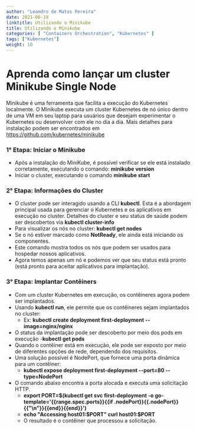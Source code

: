 ```yaml
---
author: "Leandro de Matos Pereira"
date: 2021-06-19
linktitle: Utilizando o Minikube
title: Utilizando o Minikube
categories: [ "Containers Orchestration", "Kubernetes" ]
tags: ["Kubernetes"]
weight: 10
---
```


# Aprenda como lançar um cluster Minikube Single Node
Minikube é uma ferramenta que facilita a execução do Kubernetes localmente. O Minikube executa um cluster Kubernetes de nó único dentro de uma VM em seu laptop para usuários que desejam experimentar o Kubernetes ou desenvolver com ele no dia a dia.
Mais detalhes para instalação podem ser encontrados em https://github.com/kubernetes/minikube

### 1° Etapa: Iniciar o Minikube
* Após a instalação do MiniKube, é possível verificar se ele está instalado corretamente, executando o comando: **minikube version**
* Iniciar o cluster, executando o comando **minikube start**

### 2° Etapa: Informações do Cluster
* O cluster pode ser interagido usando a CLI **kubectl**. Esta é a abordagem principal usada para gerenciar o Kubernetes e os aplicativos em execução no cluster. Detalhes do cluster e seu status de saúde podem ser descobertos via **kubectl cluster-info**
* Para visualizar os nós no cluster: **kubectl get nodes**
* Se o nó estiver marcado como **NotReady**, ele ainda está iniciando os componentes.
* Este comando mostra todos os nós que podem ser usados ​​para hospedar nossos aplicativos. 
* Agora temos apenas um nó e podemos ver que seu status está pronto (está pronto para aceitar aplicativos para implantação).

### 3° Etapa: Implantar Contêiners
* Com um cluster Kubernetes em execução, os contêineres agora podem ser implantados.
* Usando **kubectl run**, ele permite que os contêineres sejam implantados no cluster:
    - Ex: **kubectl create deployment first-deployment --image=nginx/nginx**
* O status da implantação pode ser descoberto por meio dos pods em execução -**kubectl get pods**
* Quando o contêiner está em execução, ele pode ser exposto por meio de diferentes opções de rede, dependendo dos requisitos. 
* Uma solução possível é NodePort, que fornece uma porta dinâmica para um contêiner:
    - **kubectl expose deployment first-deployment --port=80 --type=NodePort**
* O comando abaixo encontra a porta alocada e executa uma solicitação HTTP.
  - **export PORT=$(kubectl get svc first-deployment -o go-template='{{range.spec.ports}}{{if .nodePort}}{{.nodePort}}{{"\n"}}{{end}}{{end}}')**
  - **echo "Accessing host01:$PORT" curl host01:$PORT**
  - O resultado é o contêiner que processou a solicitação.












